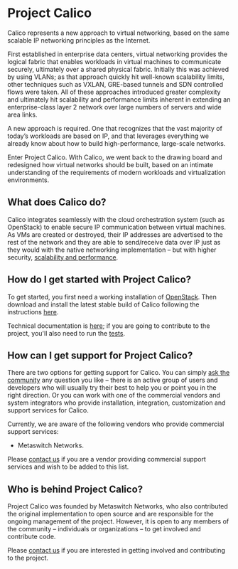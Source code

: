 # Project Calico

Calico represents a new approach to virtual networking, based on the same
scalable IP networking principles as the Internet.

First established in enterprise data centers, virtual networking provides the
logical fabric that enables workloads in virtual machines to communicate
securely, ultimately over a shared physical fabric. Initially this was achieved
by using VLANs; as that approach quickly hit well-known scalability limits,
other techniques such as VXLAN, GRE-based tunnels and SDN controlled flows were
taken. All of these approaches introduced greater complexity and ultimately hit
scalability and performance limits inherent in extending an enterprise-class
layer 2 network over large numbers of servers and wide area links.

A new approach is required. One that recognizes that the vast majority of
today’s workloads are based on IP, and that leverages everything we already
know about how to build high-performance, large-scale networks.

Enter Project Calico. With Calico, we went back to the drawing board and
redesigned how virtual networks should be built, based on an intimate
understanding of the requirements of modern workloads and virtualization
environments.

## What does Calico do?

Calico integrates seamlessly with the cloud orchestration system (such as
OpenStack) to enable secure IP communication between virtual machines. As VMs
are created or destroyed, their IP addresses are advertised to the rest of the
network and they are able to send/receive data over IP just as they would with
the native networking implementation – but with higher security,
[scalability and performance](http://www.projectcalico.org/technical/scalability-and-performance/).

## How do I get started with Project Calico?

To get started, you first need a working installation of
[OpenStack](http://www.openstack.org/). Then download and install the latest
stable build of Calico following the instructions [here](http://www.projectcalico.org/download/).

Technical documentation is [here](https://github.com/Metaswitch/calico-docs/wiki); if you are going to contribute to the project, you'll also need to run the
[tests](doc/CalicoUTs.md).

## How can I get support for Project Calico?

There are two options for getting support for Calico. You can simply
[ask the community](http://www.projectcalico.org/community/) any question you
like – there is an active group of users and developers who will usually try
their best to help you or point you in the right direction. Or you can work
with one of the commercial vendors and system integrators who provide
installation, integration, customization and support services for Calico.

Currently, we are aware of the following vendors who provide commercial support
services:

- Metaswitch Networks.

Please [contact us](http://www.projectcalico.org/contact-us/) if you are a
vendor providing commercial support services and wish to be added to this list.

## Who is behind Project Calico?

Project Calico was founded by Metaswitch Networks, who also contributed the
original implementation to open source and are responsible for the ongoing
management of the project. However, it is open to any members of the community
– individuals or organizations – to get involved and contribute code.

Please [contact us](http://www.projectcalico.org/contact-us/) if you are
interested in getting involved and contributing to the project.
